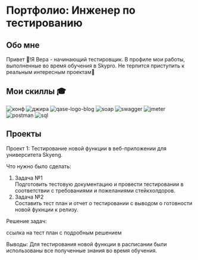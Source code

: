 # Портфолио: Инженер по тестированию 
## Обо мне
Привет 👋!Я Вера - начинающий тестировщик. В профиле мои работы, выполненные во время обучения в Skypro. Не терпится приступить к реальным интересным проектам🚀
<br>

## Мои скиллы 🎓
![конф](https://user-images.githubusercontent.com/132752674/236671217-30d7d2bd-9b52-4629-826e-9af9b9f6fc1f.png) ![джира](https://user-images.githubusercontent.com/132752674/236671637-b6356002-50f7-43d8-8640-2ba669521af3.png)     ![qase-logo-blog](https://user-images.githubusercontent.com/132752674/236671603-f8d8f578-4668-43bb-b036-187136d21355.png)   ![soap](https://user-images.githubusercontent.com/132752674/236671957-c8cde42a-a0ac-4ba7-87b8-0c4c3283dee8.png)  ![swagger](https://user-images.githubusercontent.com/132752674/236671962-031f0fc6-3c42-4064-ba20-bdd940ff2cd1.jpg) ![jmeter](https://user-images.githubusercontent.com/132752674/236671972-870ac087-63fe-445c-b5a6-aef2b86c37e8.png)  ![postman](https://user-images.githubusercontent.com/132752674/236671978-1170070b-f28d-4a00-b147-042b52a5b682.png) ![sql](https://user-images.githubusercontent.com/132752674/236671986-cb0c18a2-2859-49db-8ee6-0cc416b3b55d.png)


## Проекты
<p>Проект 1: Тестирование новой функции в веб-приложении для университета Skyeng.</p>
<p>Что нужно было сделать:<p>
 <ol>
     <li>Задача №1</li> Подготовить тестовую документацию и провести тестировании в соответствии с требованиями и пожеланиями стейкхолдоров.
     <li>Задача №2</li>  Составить тест план и отчет о тестировании с выводом о готовности новой фукнции к релизу. 
   </ol>
     
<p>Решение задач:<p>
ссылка на тест план с подробным решением 
 
 Выводы:
 Для тестирования новой функции в расписании были использованы все полученные знания во время обучения. 
 
 
    
     
  


  

